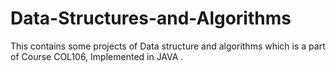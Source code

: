 # Data-Structures-and-Algorithms
This contains some projects of Data structure and algorithms which is a part of Course COL106, Implemented in JAVA .
